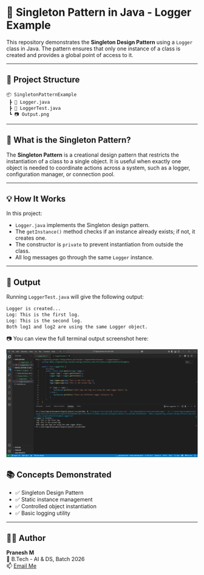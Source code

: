 # 🧩 Singleton Pattern in Java - Logger Example

This repository demonstrates the **Singleton Design Pattern** using a `Logger` class in Java. The pattern ensures that only one instance of a class is created and provides a global point of access to it.

---

## 📁 Project Structure

```
📦 SingletonPatternExample
 ┣ 📜 Logger.java        
 ┣ 📜 LoggerTest.java    
 ┗ 📷 Output.png         
```

---

## 🧠 What is the Singleton Pattern?

The **Singleton Pattern** is a creational design pattern that restricts the instantiation of a class to a single object. It is useful when exactly one object is needed to coordinate actions across a system, such as a logger, configuration manager, or connection pool.

---

## 💡 How It Works

In this project:

- `Logger.java` implements the Singleton design pattern.
- The `getInstance()` method checks if an instance already exists; if not, it creates one.
- The constructor is `private` to prevent instantiation from outside the class.
- All log messages go through the same `Logger` instance.

---

## 🧪 Output

Running `LoggerTest.java` will give the following output:

```
Logger is created...
Log: This is the first log.
Log: This is the second log.
Both log1 and log2 are using the same Logger object.
```

📷 You can view the full terminal output screenshot here:

![Output](./Output.png)


## 📚 Concepts Demonstrated

- ✅ Singleton Design Pattern
- ✅ Static instance management
- ✅ Controlled object instantiation
- ✅ Basic logging utility

---

## 🧑‍💻 Author

**Pranesh M**  
🚀 B.Tech - AI & DS, Batch 2026  
📫 [Email Me](mailto:m.pranesh15112004@gmail.com)

